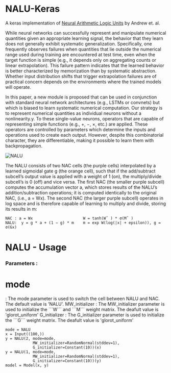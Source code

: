 # NALU-Keras
A keras implementation of [Neural Arithmetic Logic Units](https://arxiv.org/pdf/1808.00508.pdf) by Andrew et. al.

While neural networks can successfully represent and manipulate numerical quantities given an
appropriate learning signal, the behavior that they learn does not generally exhibit systematic generalization. Specifically, one frequently observes failures when quantities that lie outside the
numerical range used during training are encountered at test time, even when the target function
is simple (e.g., it depends only on aggregating counts or linear extrapolation). This failure pattern
indicates that the learned behavior is better characterized by memorization than by systematic abstraction.
Whether input distribution shifts that trigger extrapolation failures are of practical concern
depends on the environments where the trained models will operate.

In this paper, a new module is proposed that can be used in conjunction with standard neural network
architectures (e.g., LSTMs or convnets) but which is biased to learn systematic numerical computation.
Our strategy is to represent numerical quantities as individual neurons without a nonlinearity.y. To these
single-value neurons, operators that are capable of representing simple functions (e.g., +,
−, ×, etc.) are applied. These operators are controlled by parameters which determine the inputs and operations
used to create each output. However, despite this combinatorial character, they are differentiable,
making it possible to learn them with backpropagation. 

![NALU](nalu.png)

The NALU consists of two NAC cells (the purple cells) interpolated by a learned sigmoidal gate
g (the orange cell), such that if the add/subtract subcell’s output value is applied with a weight of
1 (on), the multiply/divide subcell’s is 0 (off) and vice versa. The first NAC (the smaller purple
subcell) computes the accumulation vector a, which stores results of the NALU’s addition/subtraction
operations; it is computed identically to the original NAC, (i.e., a = Wx). The second NAC (the
larger purple subcell) operates in log space and is therefore capable of learning to multiply and divide,
storing its results in m:
```
NAC : a = Wx                      W = tanh(Wˆ ) * σ(Mˆ )
NALU:  y = g * a + (1 − g) * m    m = exp W(log(|x| + epsilon)), g = σ(Gx)
```

# NALU - Usage
### Parameters : 
<h1>mode</h1>: The mode parameter is used to switch the cell between NALU and NAC. The default value is 'NALU'.
MW_initializer          : The MW_initializer parameter is used to initialize the  ```W``` and ```M``` weight matrix. The deafult value is 'glorot_uniform'
G_initializer           : The G_initializer parameter is used to initialize the  ```G``` weight matrix. The deafult value is 'glorot_uniform'

```
mode = NALU
x = Input((100,))
y = NALU(2, mode=mode, 
            MW_initializer=RandomNormal(stddev=1),
            G_initializer=Constant(10))(x)
y = NALU(1, mode=mode, 
            MW_initializer=RandomNormal(stddev=1),
            G_initializer=Constant(10))(y)
model = Model(x, y)
```
